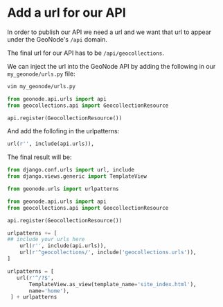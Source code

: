 # Add a url for our API

In order to publish our API we need a url and we want that url to appear under the GeoNode's `/api` domain.

The final url for our API has to be `/api/geocollections`.

We can inject the url into the GeoNode API by adding the following in our `my_geonode/urls.py` file:
```bash
vim my_geonode/urls.py
```

```python
from geonode.api.urls import api
from geocollections.api import GeocollectionResource

api.register(GeocollectionResource())
```
And add the follofing in the urlpatterns:

```python
url(r'', include(api.urls)),
```

The final result will be:
```python
from django.conf.urls import url, include
from django.views.generic import TemplateView

from geonode.urls import urlpatterns

from geonode.api.urls import api
from geocollections.api import GeocollectionResource

api.register(GeocollectionResource())

urlpatterns += [
## include your urls here
    url(r'', include(api.urls)),
    url(r'^geocollections/', include('geocollections.urls')),
]

urlpatterns = [
   url(r'^/?$',
       TemplateView.as_view(template_name='site_index.html'),
       name='home'),
 ] + urlpatterns
```